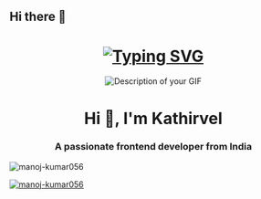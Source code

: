 ## Hi there 👋
<h1 align="center">
        <a href="https://git.io/typing-svg"><img
        src="https://readme-typing-svg.herokuapp.com?font=Fira+Code&weight=550&size=28&pause=1000&center=true&vCenter=true&random=false&lines=HI;I'm+Kathirvel"
        alt="Typing SVG" /></a>
</h1>
<p align="center">
  <img src="https://dribbble.com/shots/5574718-Web-development-animation/attachments/10942166?mode=media" alt="Description of your GIF">
</p>

<h1 align="center">Hi 👋, I'm Kathirvel</h1>
<h3 align="center">A passionate frontend developer from India</h3>

<p align="left"> <img src="https://komarev.com/ghpvc/?username=manoj-kumar056&label=Profile%20views&color=0e75b6&style=flat" alt="manoj-kumar056" /> </p>

<p align="left"> <a href="https://github.com/ryo-ma/github-profile-trophy"><img src="https://github-profile-trophy.vercel.app/?username=manoj-kumar056" alt="manoj-kumar056" /></a> </p>

<p align="left"> <a href="https://twitter.com/" target="blank"><img src="https://img.shields.io/twitter/follow/?logo=twitter&style=for-the-badge" alt="" /></a> </p>
<!--
**kathirvel-44/kathirvel-44** is a ✨ _special_ ✨ repository because its `README.md` (this file) appears on your GitHub profile.

Here are some ideas to get you started:

- 🔭 I’m currently working on ...
- 🌱 I’m currently learning ...
- 👯 I’m looking to collaborate on ...
- 🤔 I’m looking for help with ...
- 💬 Ask me about ...
- 📫 How to reach me: ...
- 😄 Pronouns: ...
- ⚡ Fun fact: ...
-->
